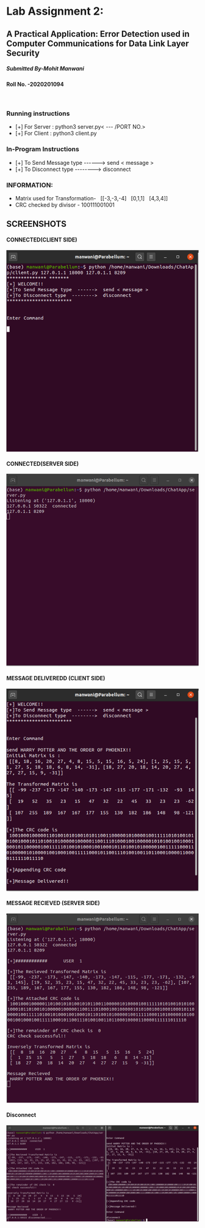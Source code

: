 # Lab Assignment 2:
## A Practical Application: Error Detection used in Computer Communications for Data Link Layer Security

##### Submitted By-Mohit Manwani
#### Roll No. -2020201094

&nbsp;
&nbsp;
 

### Running instructions
- [+] For Server : python3 server.py< --- /PORT NO.>
- [+] For Client : python3 client.py<SERVER IP> <SERVER PORT> <IP> <PORT NO.>


### In-Program Instructions

 - [+] To Send Message type  ------>  send < message >
 - [+] To Disconnect type  -------->  disconnect
 
### INFORMATION:
- Matrix used for Transformation- &nbsp; [[-3,-3,-4] &nbsp; [0,1,1] &nbsp; [4,3,4]]
- CRC checked by divisor - 100111001001
## SCREENSHOTS

#### CONNECTED(CLIENT SIDE)
![image](https://raw.githubusercontent.com/mohitmanwani02/images-ssd-ass3c/main/1.png)
#### CONNECTED(SERVER SIDE)
![image](https://raw.githubusercontent.com/mohitmanwani02/images-ssd-ass3c/main/2.png)

#### MESSAGE DELIVEREDD (CLIENT SIDE)
![image](https://raw.githubusercontent.com/mohitmanwani02/images-ssd-ass3c/main/3.png)



#### MESSAGE RECIEVED (SERVER SIDE)

![image](https://raw.githubusercontent.com/mohitmanwani02/images-ssd-ass3c/main/4.png)

#### Disconnect
![image](https://raw.githubusercontent.com/mohitmanwani02/images-ssd-ass3c/main/5.png)
